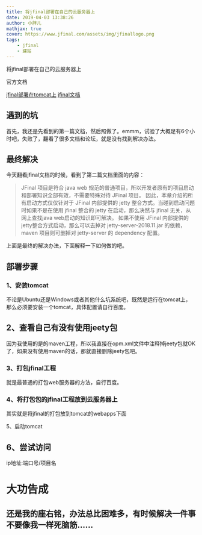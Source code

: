 ```yaml
---
title: 将jfinal部署在自己的云服务器上
date: 2019-04-03 13:38:26
author: 小胖儿
mathjax: true
cover: https://www.jfinal.com/assets/img/jfinallogo.png
tags:
	- jfinal
	- 建站
---
```


将jfinal部署在自己的云服务器上

官方文档

[jfinal部署在tomcat上](https://my.oschina.net/jfinal/blog/353062 "jfinal部署在tomcat上")
[jfinal文档](http://www.jfinal.com/doc/1-5 "jfinal文档")

<!-- more -->

## 遇到的坑

首先，我还是先看到的第一篇文档，然后照做了。emmm，试验了大概足有6个小时吧，失败了，翻看了很多文档和论坛，就是没有找到解决办法。

## 最终解决

今天翻看jfinal文档的时候，看到了第二篇文档里面的内容：

> JFinal 项目是符合 java web 规范的普通项目，所以开发者原有的项目启动和部署知识全部有效，不需要特殊对待 JFinal 项目。
> 因此，本章介绍的所有启动方式仅仅针对于 JFinal 内部提供的 jetty 整合方式。当碰到启动问题时如果不是在使用 jfinal 整合的 jetty 在启动，那么决然与 jfinal 无关，从网上查找java web启动的知识即可解决。
> 如果不使用 JFinal 内部提供的jetty整合方式启动，那么可以去掉对 jetty-server-2018.11.jar 的依赖，maven 项目则可删掉对 jetty-server 的 dependency 配置。

上面是最终的解决办法，下面解释一下如何做的吧。

## 部署步骤

### 1、安装tomcat

不论是Ubuntu还是Windows或者其他什么坑系统吧，既然是运行在tomcat上，那么必须要安装一个tomcat，具体配置请自行百度。

## 2、查看自己有没有使用jeety包

因为我使用的是的maven工程，所以我直接在opm.xml文件中注释掉jeety包就OK了，如果没有使用maven的话，那就直接删除jeety包吧。

### 3、打包jfinal工程

就是最普通的打包web服务器的方法，自行百度。

### 4、将打包包的jfinal工程放到云服务器上

其实就是将jfinal的打包放到tomcat的webapps下面

5、启动tomcat

## 6、尝试访问

ip地址:端口号/项目名

# 大功告成

## 还是我的座右铭，办法总比困难多，有时候解决一件事不要像我一样死脑筋……